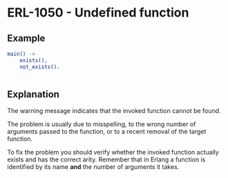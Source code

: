 # ERL-1050 - Undefined function

## Example

```erlang
main() ->
    exists(),
    not_exists().
```

```

```

## Explanation

The warning message indicates that the invoked function cannot be found.

The problem is usually due to misspelling, to the wrong number of arguments
passed to the function, or to a recent removal of the target function.

To fix the problem you should verify whether the invoked function actually
exists and has the correct arity. Remember that in Erlang a function is
identified by its name **and** the number of arguments it takes.